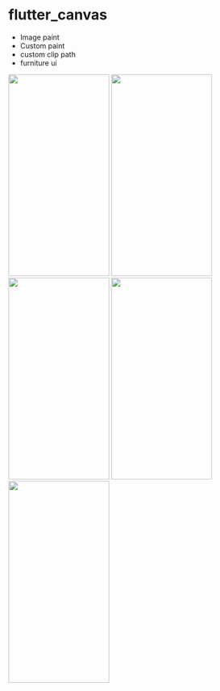 # flutter_canvas


* Image paint
* Custom paint
* custom clip path
* furniture ui

<div id="images">
<img src="https://user-images.githubusercontent.com/26671191/131145616-af2d59a2-1ba0-4c47-bee2-e206b56138a9.gif" width="200" height="400" />
<img src="https://user-images.githubusercontent.com/26671191/141063527-5e4e251f-b30e-453a-8c9a-029d628256c5.png" width="200" height="400" />
<img src="https://user-images.githubusercontent.com/26671191/141063538-be713eba-ff15-47f7-8f31-c84e19d32d1a.png" width="200" height="400" />
<img src="https://user-images.githubusercontent.com/26671191/141063541-0e030016-9b60-4e81-8d22-32129fc985a9.png" width="200" height="400" />
<img src="https://user-images.githubusercontent.com/26671191/142874356-943a102e-f11a-4a59-a081-6d9b23fb74f9.gif" width="200" height="400" />
</div>
